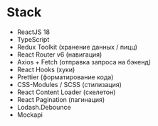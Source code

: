 # Stack

- ReactJS 18
- TypeScript
- Redux Toolkit (хранение данных / пицц)
- React Router v6 (навигация)
- Axios + Fetch (отправка запроса на бэкенд)
- React Hooks (хуки)
- Prettier (форматирование кода)
- CSS-Modules / SCSS (стилизация)
- React Content Loader (скелетон)
- React Pagination (пагинация)
- Lodash.Debounce
- Mockapi
